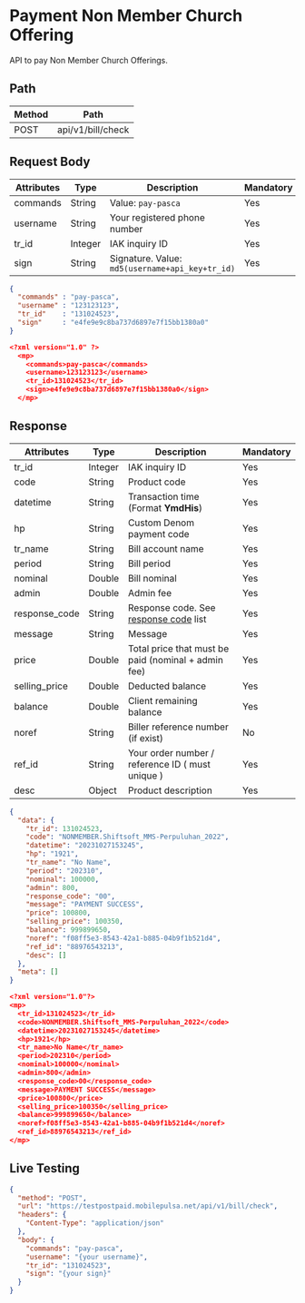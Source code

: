 # Payment Non Member Church Offering

API to pay Non Member Church Offerings.

## Path

Method | Path 
---------|----------
 POST | api/v1/bill/check

## Request Body

<!-- title: Request Attributes -->
Attributes | Type | Description | Mandatory
---------|----------|---------|----------
commands | String | Value: `pay-pasca` | Yes
username | String | Your registered phone number | Yes
tr_id | Integer | IAK inquiry ID | Yes
sign | String | Signature. Value: `md5(username+api_key+tr_id)` | Yes

<!--
type: tab
title: JSON
-->

```json
{
  "commands" : "pay-pasca",
  "username" : "123123123", 
  "tr_id"    : "131024523",
  "sign"     : "e4fe9e9c8ba737d6897e7f15bb1380a0"
}
```

<!--
type: tab
title: XML
-->

```json
<?xml version="1.0" ?>
  <mp>
    <commands>pay-pasca</commands>
    <username>123123123</username>
    <tr_id>131024523</tr_id>
    <sign>e4fe9e9c8ba737d6897e7f15bb1380a0</sign>
  </mp>
```
<!-- type: tab-end -->

## Response

<!-- title: Response Attributes -->
Attributes | Type | Description | Mandatory
---------|----------|---------|----------
tr_id | Integer | IAK inquiry ID | Yes
code | String | Product code | Yes
datetime | String | Transaction time (Format **YmdHis**) | Yes 
hp | String | Custom Denom payment code | Yes
tr_name | String | Bill account name | Yes
period | String | Bill period | Yes
nominal | Double | Bill nominal | Yes
admin | Double | Admin fee | Yes
response_code | String | Response code. See [response code](../../../response-code.md) list | Yes
message | String | Message | Yes
price | Double | Total price that must be paid (nominal + admin fee) | Yes
selling_price | Double | Deducted balance | Yes
balance | Double | Client remaining balance | Yes
noref | String | Biller reference number (if exist) | No
ref_id | String | Your order number / reference ID ( must unique ) | Yes
desc | Object | Product description | Yes

<!--
type: tab
title: JSON
-->

```json
{
  "data": {
    "tr_id": 131024523,
    "code": "NONMEMBER.Shiftsoft_MMS-Perpuluhan_2022",
    "datetime": "20231027153245",
    "hp": "1921",
    "tr_name": "No Name",
    "period": "202310",
    "nominal": 100000,
    "admin": 800,
    "response_code": "00",
    "message": "PAYMENT SUCCESS",
    "price": 100800,
    "selling_price": 100350,
    "balance": 999899650,
    "noref": "f08ff5e3-8543-42a1-b885-04b9f1b521d4",
    "ref_id": "88976543213",
    "desc": []
  },
  "meta": []
}
```

<!--
type: tab
title: XML
-->

```json
<?xml version="1.0"?>
<mp>
  <tr_id>131024523</tr_id>
  <code>NONMEMBER.Shiftsoft_MMS-Perpuluhan_2022</code>
  <datetime>20231027153245</datetime>
  <hp>1921</hp>
  <tr_name>No Name</tr_name>
  <period>202310</period>
  <nominal>100000</nominal>
  <admin>800</admin>
  <response_code>00</response_code>
  <message>PAYMENT SUCCESS</message>
  <price>100800</price>
  <selling_price>100350</selling_price>
  <balance>999899650</balance>
  <noref>f08ff5e3-8543-42a1-b885-04b9f1b521d4</noref>
  <ref_id>88976543213</ref_id>
</mp>
```
<!-- type: tab-end -->

## Live Testing

```json http
{
  "method": "POST",
  "url": "https://testpostpaid.mobilepulsa.net/api/v1/bill/check",
  "headers": {
    "Content-Type": "application/json"
  },
  "body": {
    "commands": "pay-pasca",
    "username": "{your username}",
    "tr_id": "131024523",
    "sign": "{your sign}"
  }
}
```
